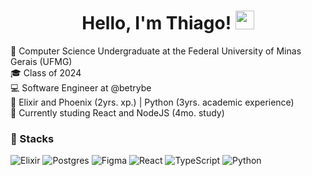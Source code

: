 
<!---
thiagomiarelli/thiagomiarelli is a ✨ special ✨ repository because its `README.md` (this file) appears on your GitHub profile.
You can click the Preview link to take a look at your changes.
--->
<h1 align="center">Hello, I'm Thiago! <img src="https://github.com/souvikguria98/souvikguria98/blob/master/Hi.gif" width="30"> </h1>

📖 Computer Science Undergraduate at the Federal University of Minas Gerais (UFMG)  
🎓 Class of 2024  
💻 Software Engineer at @betrybe  
🚀 Elixir and Phoenix (2yrs. xp.) | Python (3yrs. academic experience)  
👟 Currently studing React and NodeJS (4mo. study)  

### 🚀  Stacks 
![Elixir](https://img.shields.io/badge/elixir-%234B275F.svg?style=for-the-badge&logo=elixir&logoColor=white)
![Postgres](https://img.shields.io/badge/postgres-%23316192.svg?style=for-the-badge&logo=postgresql&logoColor=white) 
![Figma](https://img.shields.io/badge/figma-%23F24E1E.svg?style=for-the-badge&logo=figma&logoColor=white)
![React](https://img.shields.io/badge/react-%2320232a.svg?style=for-the-badge&logo=react&logoColor=%2361DAFB)
![TypeScript](https://img.shields.io/badge/typescript-%23007ACC.svg?style=for-the-badge&logo=typescript&logoColor=white)
![Python](https://img.shields.io/badge/python-3670A0?style=for-the-badge&logo=python&logoColor=ffdd54)
